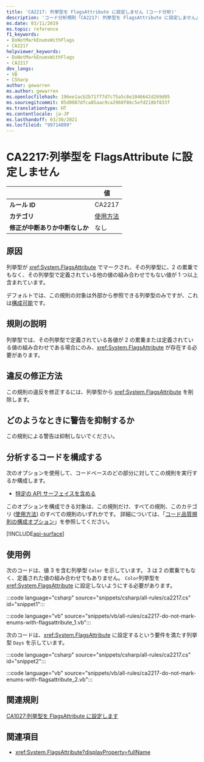 ```yaml
---
title: 'CA2217: 列挙型を FlagsAttribute に設定しません (コード分析)'
description: 'コード分析規則「CA2217: 列挙型を FlagsAttribute に設定しません」について'
ms.date: 03/11/2019
ms.topic: reference
f1_keywords:
- DoNotMarkEnumsWithFlags
- CA2217
helpviewer_keywords:
- DoNotMarkEnumsWithFlags
- CA2217
dev_langs:
- VB
- CSharp
author: gewarren
ms.author: gewarren
ms.openlocfilehash: 196ee1acb2b71ff7d7c75a5c8e1046642d269d05
ms.sourcegitcommit: 05d0087dfca85aac9ca2960f86c5efd218bf833f
ms.translationtype: HT
ms.contentlocale: ja-JP
ms.lasthandoff: 03/30/2021
ms.locfileid: "99714899"
---
```

# <a name="ca2217-do-not-mark-enums-with-flagsattribute"></a>CA2217:列挙型を FlagsAttribute に設定しません

| | 値 |
|-|-|
| **ルール ID** |CA2217|
| **カテゴリ** |[使用方法](usage-warnings.md)|
| **修正が中断ありか中断なしか** |なし|

## <a name="cause"></a>原因

列挙型が <xref:System.FlagsAttribute> でマークされ、その列挙型に、2 の累乗でもなく、その列挙型で定義されている他の値の組み合わせでもない値が 1 つ以上含まれています。

デフォルトでは、この規則の対象は外部から参照できる列挙型のみですが、これは[構成可能](#configure-code-to-analyze)です。

## <a name="rule-description"></a>規則の説明

列挙型では、その列挙型で定義されている各値が 2 の累乗または定義されている値の組み合わせである場合にのみ、<xref:System.FlagsAttribute> が存在する必要があります。

## <a name="how-to-fix-violations"></a>違反の修正方法

この規則の違反を修正するには、列挙型から <xref:System.FlagsAttribute> を削除します。

## <a name="when-to-suppress-warnings"></a>どのようなときに警告を抑制するか

この規則による警告は抑制しないでください。

## <a name="configure-code-to-analyze"></a>分析するコードを構成する

次のオプションを使用して、コードベースのどの部分に対してこの規則を実行するか構成します。

- [特定の API サーフェイスを含める](#include-specific-api-surfaces)

このオプションを構成できる対象は、この規則だけ、すべての規則、このカテゴリ ([使用方法](usage-warnings.md)) のすべての規則のいずれかです。 詳細については、「[コード品質規則の構成オプション](../code-quality-rule-options.md)」を参照してください。

[!INCLUDE[api-surface](~/includes/code-analysis/api-surface.md)]

## <a name="examples"></a>使用例

次のコードは、値 3 を含む列挙型 `Color` を示しています。 3 は 2 の累乗でもなく、定義された値の組み合わせでもありません。 `Color`列挙型を <xref:System.FlagsAttribute> に設定しないようにする必要があります。

:::code language="csharp" source="snippets/csharp/all-rules/ca2217.cs" id="snippet1":::

:::code language="vb" source="snippets/vb/all-rules/ca2217-do-not-mark-enums-with-flagsattribute_1.vb":::

次のコードは、<xref:System.FlagsAttribute> に設定するという要件を満たす列挙型 `Days` を示しています。

:::code language="csharp" source="snippets/csharp/all-rules/ca2217.cs" id="snippet2":::

:::code language="vb" source="snippets/vb/all-rules/ca2217-do-not-mark-enums-with-flagsattribute_2.vb":::

## <a name="related-rules"></a>関連規則

[CA1027:列挙型を FlagsAttribute に設定します](ca1027.md)

## <a name="see-also"></a>関連項目

- <xref:System.FlagsAttribute?displayProperty=fullName>
